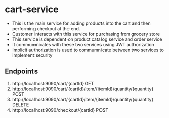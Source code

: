 # cart-service
* This is the  main service for adding products into the cart and then performing checkout at the end.
* Customer interacts with this service for purchasing from grocery store
* This service is dependent on product catalog service and order service 
* It commumnicates with these two services using JWT authorization
* Implicit authorization is used to commumnicate between two services to implement security

## Endpoints
1. http://localhost:9090/cart/{cartId}                                    GET
2. http://localhost:9090/cart/{cartId}/item/{itemId}/quantity/{quantity}  POST
3. http://localhost:9090/cart/{cartId}/item/{itemId}/quantity/{quantity}  DELETE
4. http://localhost:9090/checkout/{cartId}                                POST
